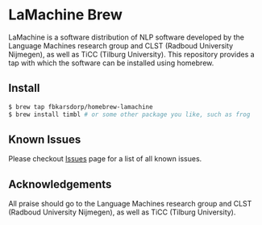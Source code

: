 # LaMachine Brew

LaMachine is a software distribution of NLP software developed by the Language Machines research group and CLST (Radboud University Nijmegen), as well as TiCC (Tilburg University). This repository provides a tap with which the software can be installed using homebrew. 

## Install

```bash
$ brew tap fbkarsdorp/homebrew-lamachine
$ brew install timbl # or some other package you like, such as frog
```

## Known Issues

Please checkout [Issues](https://github.com/fbkarsdorp/homebrew-lamachine/issues) page for a list of all known issues.


## Acknowledgements

All praise should go to the Language Machines research group and CLST (Radboud University Nijmegen), as well as TiCC (Tilburg University).